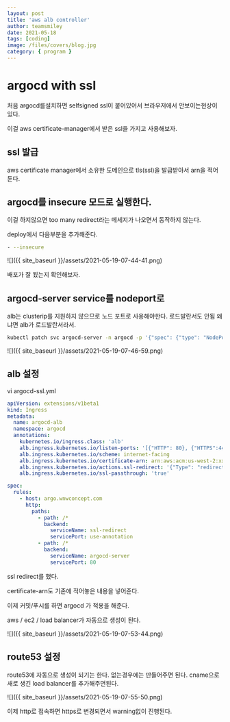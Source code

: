 ```yaml
---
layout: post
title: 'aws alb controller'
author: teamsmiley
date: 2021-05-18
tags: [coding]
image: /files/covers/blog.jpg
category: { program }
---
```


# argocd with ssl

처음 argocd를설치하면 selfsigned ssl이 붙어있어서 브라우저에서 안보이는현상이 있다.

이걸 aws certificate-manager에서 받은 ssl을 가지고 사용해보자.

## ssl 발급

aws certificate manager에서 소유한 도메인으로 tls(ssl)을 발급받아서 arn을 적어둔다.

## argocd를 insecure 모드로 실행한다.

이걸 하지않으면 too many redirect라는 메세지가 나오면서 동작하지 않는다.

deploy에서 다음부분을 추가해준다.

```bash
- --insecure
```

![]({{ site_baseurl }}/assets/2021-05-19-07-44-41.png)

배포가 잘 됬는지 확인해보자.

## argocd-server service를 nodeport로

alb는 clusterip를 지원하지 않으므로 노드 포트로 사용해야한다. 로드발란서도 안됨 왜냐면 alb가 로드발란서라서.

```bash
kubectl patch svc argocd-server -n argocd -p '{"spec": {"type": "NodePort"}}'
```

![]({{ site_baseurl }}/assets/2021-05-19-07-46-59.png)

## alb 설정

vi argocd-ssl.yml

```yml
apiVersion: extensions/v1beta1
kind: Ingress
metadata:
  name: argocd-alb
  namespace: argocd
  annotations:
    kubernetes.io/ingress.class: 'alb'
    alb.ingress.kubernetes.io/listen-ports: '[{"HTTP": 80}, {"HTTPS":443}]'
    alb.ingress.kubernetes.io/scheme: internet-facing
    alb.ingress.kubernetes.io/certificate-arn: arn:aws:acm:us-west-2:xxxxx:certificate/xxxxx-0278-437a-afed-xxxxxf880
    alb.ingress.kubernetes.io/actions.ssl-redirect: '{"Type": "redirect", "RedirectConfig": { "Protocol": "HTTPS", "Port": "443", "StatusCode": "HTTP_301"}}'
    alb.ingress.kubernetes.io/ssl-passthrough: 'true'

spec:
  rules:
    - host: argo.wnwconcept.com
      http:
        paths:
          - path: /*
            backend:
              serviceName: ssl-redirect
              servicePort: use-annotation
          - path: /*
            backend:
              serviceName: argocd-server
              servicePort: 80
```

ssl redirect를 했다.

certificate-arn도 기존에 적어놓은 내용을 넣어준다.

이제 커밋/푸시를 하면 argocd 가 적용을 해준다.

aws / ec2 / load balancer가 자동으로 생성이 된다.

![]({{ site_baseurl }}/assets/2021-05-19-07-53-44.png)

## route53 설정

route53에 자동으로 생성이 되기는 한다. 없는경우에는 만들어주면 된다. cname으로 새로 생긴 load balancer를 추가해주면된다.

![]({{ site_baseurl }}/assets/2021-05-19-07-55-50.png)

이제 http로 접속하면 https로 변경되면서 warning없이 진행된다.
